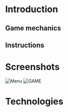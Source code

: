 Introduction
============

Game mechanics
-------------

Instructions
-------------

Screenshots
===========
![Menu](https://media.giphy.com/media/8G32JaReTdHaZTl1rw/giphy.gif) ![GAME](https://media.giphy.com/media/fYKj8VGcEA0tWBgaEe/giphy.gif)

Technologies
===========

